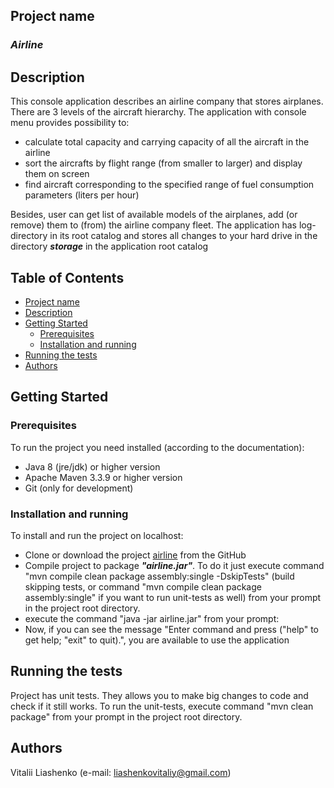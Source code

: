 ## Project name
### **_Airline_**

## Description
This console application describes an airline company that stores airplanes. 
There are 3 levels of the aircraft hierarchy.
The application with console menu provides possibility to:
 * calculate total capacity and carrying capacity of all the aircraft in the airline
 * sort the aircrafts by flight range (from smaller to larger) and display them on screen
 * find aircraft corresponding to the specified range of fuel consumption parameters (liters per hour)
 
Besides, user can get list of available models of the airplanes, add (or remove) them to (from) the airline company fleet.
The application has log-directory in its root catalog and stores all changes to your hard drive in the directory **_storage_** in the application root catalog


## Table of Contents
* [Project name](#project-name)
* [Description](#description)
* [Getting Started](#getting-started)
  * [Prerequisites](#prerequisites)
  * [Installation and running](#installation-and-running)
* [Running the tests](#running-the-tests)  
* [Authors](#authors)

## Getting Started

### Prerequisites
To run the project you need installed (according to the documentation): 
  * Java 8 (jre/jdk) or higher version 
  * Apache Maven 3.3.9 or higher version
  * Git (only for development)  
### Installation and running
To install and run the project on localhost:
 * Clone or download the project [airline](https://github.com/LiashenkoVitalii/airline) from the GitHub 
 * Compile project to package **_"airline.jar"_**. To do it just execute command "mvn compile clean package assembly:single -DskipTests" 
  (build skipping tests, or command "mvn compile clean package assembly:single" if you want to run unit-tests as well)  from your prompt in the project root directory.
 * execute the command "java -jar airline.jar" from your prompt: 
 * Now, if you can see the message "Enter command and press <Enter> ("help" to get help; "exit" to quit).", you are available to use the application
 
## Running the tests
Project has unit tests. They allows you to make big changes to code and check if it still works.
To run the unit-tests, execute command "mvn clean package" from your prompt in the project root directory.

## Authors
Vitalii Liashenko (e-mail: [liashenkovitaliy@gmail.com](mailto:liashenkovitaliy@gmail.com))




